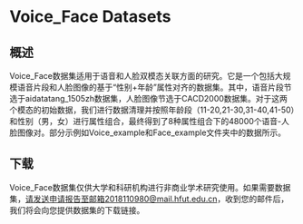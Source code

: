 # Voice_Face Datasets

## 概述
Voice_Face数据集适用于语音和人脸双模态关联方面的研究。它是一个包括大规模语音片段和人脸图像的基于“性别+年龄”属性对齐的数据集。其中，语音片段节选于aidatatang_1505zh数据集，人脸图像节选于CACD2000数据集。对于这两个模态的初始数据，我们进行数据清理并按照年龄段（11-20,21-30,31-40,41-50）和性别（男，女）进行属性组合，最终得到了8种属性组合下的48000个语音-人脸图像对。部分示例如Voice_example和Face_example文件夹中的数据所示。


## 下载
Voice_Face数据集仅供大学和科研机构进行非商业学术研究使用。如果需要数据集，请发送申请报告至邮箱2018110980@mail.hfut.edu.cn，收到您的邮件后，我们将会向您提供数据集的下载链接。
  
